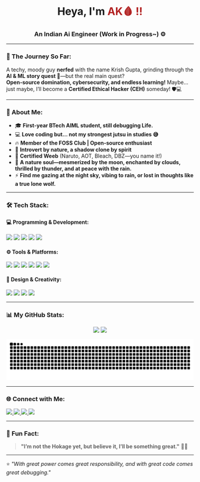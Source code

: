 <h1 align="center">Heya, I'm <span style="color:#B22222;"><b>AK🩸 !!</b></span> </h1>
<h3 align="center">An Indian Ai Engineer (Work in Progress~) ⚙️</h3>

---

### 🚀 The Journey So Far:
A techy, moody guy **nerfed** with the name Krish Gupta, grinding through the **AI & ML story quest 🚀**—but the real main quest?  
**Open-source domination, cybersecurity, and endless learning!** Maybe... just maybe, I’ll become a **Certified Ethical Hacker (CEH)** someday! 🛡️💻  

---

### 🧐 About Me:
- 🎓 **First-year BTech AIML student, still debugging Life.**  
- 💻 **Love coding but... not my strongest jutsu in studies 😅**  
- 🔥 **Member of the FOSS Club | Open-source enthusiast**  
- 🥷 **Introvert by nature, a shadow clone by spirit**  
- 🎌 **Certified Weeb** (Naruto, AOT, Bleach, DBZ—you name it!)  
- 🌙 **A nature soul—mesmerized by the moon, enchanted by clouds, thrilled by thunder, and at peace with the rain.**  
- ⚡ **Find me gazing at the night sky, vibing to rain, or lost in thoughts like a true lone wolf.**  

---

### 🛠 Tech Stack:
#### 💻 Programming & Development:
<p align="left">
  <img src="https://img.shields.io/badge/Python-3776AB?style=for-the-badge&logo=python&logoColor=white">
  <img src="https://img.shields.io/badge/C-00599C?style=for-the-badge&logo=c&logoColor=white">
  <img src="https://img.shields.io/badge/C++-00599C?style=for-the-badge&logo=c%2B%2B&logoColor=white">
  <img src="https://img.shields.io/badge/SQL-4479A1?style=for-the-badge&logo=postgresql&logoColor=white">
  <img src="https://img.shields.io/badge/HTML5-E34F26?style=for-the-badge&logo=html5&logoColor=white">
</p>

#### ⚙️ Tools & Platforms:
<p align="left">
  <img src="https://img.shields.io/badge/Git-F05032?style=for-the-badge&logo=git&logoColor=white">
  <img src="https://img.shields.io/badge/GitHub-181717?style=for-the-badge&logo=github&logoColor=white">
  <img src="https://img.shields.io/badge/VS_Code-007ACC?style=for-the-badge&logo=visual-studio-code&logoColor=white">
  <img src="https://img.shields.io/badge/Linux-FCC624?style=for-the-badge&logo=linux&logoColor=black">
  <img src="https://img.shields.io/badge/Bash-4EAA25?style=for-the-badge&logo=gnu-bash&logoColor=white">
  <img src="https://img.shields.io/badge/PowerShell-5391FE?style=for-the-badge&logo=powershell&logoColor=white">
</p>

#### 🎨 Design & Creativity:
<p align="left">
  <img src="https://img.shields.io/badge/Adobe_Photoshop-31A8FF?style=for-the-badge&logo=adobe-photoshop&logoColor=white">
  <img src="https://img.shields.io/badge/Adobe_Illustrator-FF9A00?style=for-the-badge&logo=adobe-illustrator&logoColor=white">
  <img src="https://img.shields.io/badge/Adobe_Premiere_Pro-9999FF?style=for-the-badge&logo=adobe-premiere-pro&logoColor=white">
  <img src="https://img.shields.io/badge/Blender-F5792A?style=for-the-badge&logo=blender&logoColor=white">
</p>

---

### 📊 My GitHub Stats:
<p align="center">
  <picture>
    <source media="(prefers-color-scheme: dark)" srcset="https://github-readme-stats.vercel.app/api?username=AKris15&show_icons=true&theme=tokyonight">
    <source media="(prefers-color-scheme: light)" srcset="https://github-readme-stats.vercel.app/api?username=AKris15&show_icons=true&theme=light">
    <img src="https://github-readme-stats.vercel.app/api?username=AKris15&show_icons=true&theme=light" height="150"/>
  </picture>

  <picture>
    <source media="(prefers-color-scheme: dark)" srcset="https://github-readme-streak-stats.herokuapp.com/?user=AKris15&theme=tokyonight">
    <source media="(prefers-color-scheme: light)" srcset="https://github-readme-streak-stats.herokuapp.com/?user=AKris15&theme=light">
    <img src="https://github-readme-streak-stats.herokuapp.com/?user=AKris15&theme=light" height="150"/>
  </picture>
</p>

<picture>
  <source media=" (prefers-color-scheme: dark)" srcset="https://github.com/AKris15/AKris15/blob/output/github-snake-dark.svg"/>
  <source media="(prefers-color-scheme: light)" srcset="https://github.com/AKris15/AKris15/blob/output/github-snake.svg"/> 
  <img alt="github-snake" src="https://github.com/AKris15/AKris15/blob/output/github-snake-dark.svg">
</picture>

---

### 🌐 Connect with Me:
<p align="left">
  <a href="https://instagram.com/n0n3.ak" target="_blank">
    <img src="https://img.shields.io/badge/Instagram-E4405F?style=for-the-badge&logo=instagram&logoColor=white">
  </a>
  <a href="https://x.com/AKris15" target="_blank">
    <img src="https://img.shields.io/badge/X-000000?style=for-the-badge&logo=twitter&logoColor=white">
  </a>
  <a href="https://linkedin.com/in/AKris15" target="_blank">
    <img src="https://img.shields.io/badge/LinkedIn-0A66C2?style=for-the-badge&logo=linkedin&logoColor=white">
  </a>
  <a href="https://discord.com/users/akris15" target="_blank">
    <img src="https://img.shields.io/badge/Discord-5865F2?style=for-the-badge&logo=discord&logoColor=white">
  </a>
</p>

---

### 🚀 Fun Fact:
> **"I’m not the Hokage yet, but believe it, I’ll be something great."** 🦊🔥  

---

⭐ _"With great power comes great responsibility, and with great code comes great debugging."_  
